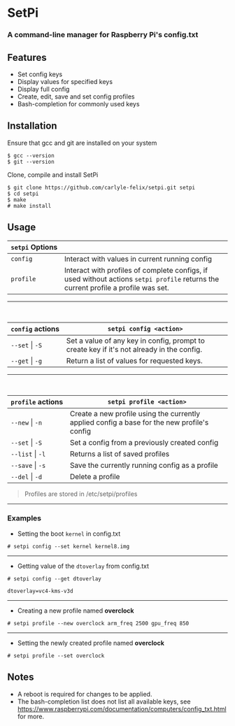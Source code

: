 # SetPi
### A command-line manager for Raspberry Pi's config.txt


## Features

- Set config keys
- Display values for specified keys
- Display full config
- Create, edit, save and set config profiles
- Bash-completion for commonly used keys

## Installation
Ensure that gcc and git are installed on your system
```
$ gcc --version
$ git --version
```

Clone, compile and install SetPi
```
$ git clone https://github.com/carlyle-felix/setpi.git setpi
$ cd setpi
$ make
# make install
```

## Usage
| `setpi`&nbsp;Options |             |
| ---     | ---         |
| `config`  | Interact with values in current running config |
| `profile` | Interact with profiles of complete configs, if used without actions `setpi profile` returns the current profile a profile was set. |
---
<br>

| `config`&nbsp;actions| `setpi config <action>` |
| --- | --- |
| `--set` \| `-S` | Set a value of any key in config, prompt to create key if it's not already in the config. | 
| `--get` \| `-g` | Return a list of values for requested keys. |
---
<br>

| `profile`&nbsp;actions | `setpi profile <action>` |
| --- | --- |
| `--new` \| `-n` | Create a new profile using the currently applied config a base for the new profile's config
| `--set` \| `-S` | Set a config from a previously created config |
| `--list` \| `-l` | Returns a list of saved profiles
| `--save` \| `-s` | Save the currently running config as a profile
| `--del` \| `-d` | Delete a profile
> Profiles are stored in /etc/setpi/profiles
---
### Examples
- Setting the boot `kernel` in config.txt
```
# setpi config --set kernel kernel8.img
``` 
---
- Getting value of the `dtoverlay` from config.txt
```
# setpi config --get dtoverlay

dtoverlay=vc4-kms-v3d
```
---
- Creating a new profile named **overclock**
```
# setpi profile --new overclock arm_freq 2500 gpu_freq 850
```
---
- Setting the newly created profile named **overclock**
```
# setpi profile --set overclock
```

## Notes

- A reboot is required for changes to be applied.
- The bash-completion list does not list all available keys, see https://www.raspberrypi.com/documentation/computers/config_txt.html for more.